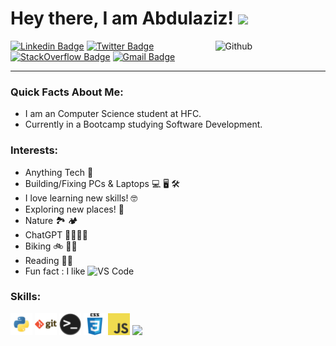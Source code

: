# Hey there, I am Abdulaziz! <img src="https://media.giphy.com/media/hvRJCLFzcasrR4ia7z/giphy.gif" width="25px"></h1>
<img width="35%" align="right" alt="Github" src="https://user-images.githubusercontent.com/48678280/88862734-4903af80-d201-11ea-968b-9c939d88a37c.gif" />

[![Linkedin Badge](https://img.shields.io/badge/-Abdulaziz%20Jamaleddin-blue?style=flat-square&logo=Linkedin&logoColor=white&link=https://www.linkedin.com/in/ajedev)](https://www.linkedin.com/in/ajedev/)
[![Twitter Badge](https://img.shields.io/badge/-@ajebrosco_-1ca0f1?style=flat-square&labelColor=1ca0f1&logo=twitter&logoColor=white&link=https://twitter.com/ajebrosco)](https://twitter.com/ajebrosco)
[![StackOverflow Badge](https://img.shields.io/badge/-ajeddin-FE7A16?style=flat-square&logo=Stack%20Overflow&logoColor=white&link=https://stackoverflow.com/users/20485989/abdulaziz-jamaleddin)](https://stackoverflow.com/users/20485989/abdulaziz-jamaleddin)
 [![Gmail Badge](https://img.shields.io/badge/-abduljeddin@gmail.com-c14438?style=flat-square&logo=Gmail&logoColor=white&link=mailto:shuklaraghav321.com)](mailto:abduljeddin@gmail.com)

___
### Quick Facts About Me:
- I am an Computer Science student at HFC.
- Currently in a Bootcamp studying Software Development.

### Interests:
- Anything Tech 🔬
- Building/Fixing PCs & Laptops 💻 🖥 🛠
- I love learning new skills! 🤓
- Exploring new places! 🚀
- Nature 🏞 🏕
- ChatGPT 🧑‍💻🧑‍💻
- Biking 🚲 🚵‍♂️ 
- Reading 📖📖
- Fun fact : I like ![VS Code](http://img.shields.io/badge/-VS%20Code-007ACC?style=flat-square&logo=visual-studio-code&logoColor=ffffff)

### Skills:
<code><img height="35" src="https://raw.githubusercontent.com/github/explore/80688e429a7d4ef2fca1e82350fe8e3517d3494d/topics/python/python.png"></code>
<code><img height="35" src="https://raw.githubusercontent.com/github/explore/80688e429a7d4ef2fca1e82350fe8e3517d3494d/topics/git/git.png"></code>
<code><img height="35" src="https://raw.githubusercontent.com/github/explore/80688e429a7d4ef2fca1e82350fe8e3517d3494d/topics/terminal/terminal.png"></code>
<code><img height="35" src="https://raw.githubusercontent.com/github/explore/80688e429a7d4ef2fca1e82350fe8e3517d3494d/topics/css/css.png"></code>
<code><img height="35" src="https://raw.githubusercontent.com/github/explore/80688e429a7d4ef2fca1e82350fe8e3517d3494d/topics/javascript/javascript.png"></code>
<code><img height="35" src="https://img.shields.io/badge/swift-F54A2A?style=for-the-badge&logo=swift&logoColor=white"></code>


